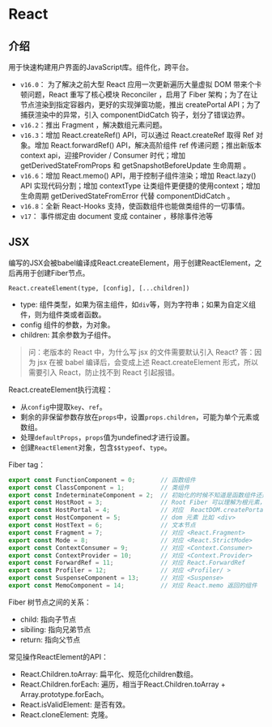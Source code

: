# React

## 介绍

用于快速构建用户界面的JavaScript库。组件化，跨平台。

* `v16.0`： 为了解决之前大型 React 应用一次更新遍历大量虚拟 DOM 带来个卡顿问题，React 重写了核心模块 Reconciler ，启用了 Fiber 架构；为了在让节点渲染到指定容器内，更好的实现弹窗功能，推出 createPortal API；为了捕获渲染中的异常，引入 componentDidCatch 钩子，划分了错误边界。
* `v16.2`：推出 Fragment ，解决数组元素问题。
* `v16.3`：增加 React.createRef() API，可以通过 React.createRef 取得 Ref 对象。增加 React.forwardRef() API，解决高阶组件 ref 传递问题；推出新版本 context api，迎接Provider / Consumer 时代；增加 getDerivedStateFromProps 和 getSnapshotBeforeUpdate 生命周期 。
* `v16.6`：增加 React.memo() API，用于控制子组件渲染；增加 React.lazy() API 实现代码分割；增加 contextType 让类组件更便捷的使用context；增加生命周期 getDerivedStateFromError 代替 componentDidCatch 。
* `v16.8`：全新 React-Hooks 支持，使函数组件也能做类组件的一切事情。
* `v17`： 事件绑定由 document 变成 container ，移除事件池等

## JSX

编写的JSX会被babel编译成React.createElement，用于创建ReactElement，之后再用于创建Fiber节点。

`React.createElement(type, [config], [...children])`

* type: 组件类型，如果为宿主组件，如`div`等，则为字符串；如果为自定义组件，则为组件类或者函数。
* config 组件的参数，为对象。
* children: 其余参数为子组件。

> 问：老版本的 React 中，为什么写 jsx 的文件需要默认引入 React?
> 答：因为 jsx 在被 babel 编译后，会变成上述 React.createElement 形式，所以需要引入 React，防止找不到 React 引起报错。

React.createElement执行流程：

* 从`config`中提取`key`、`ref`。
* 剩余的非保留参数存放在`props`中，设置`props.children`，可能为单个元素或数组。
* 处理`defaultProps`，`props`值为undefined才进行设置。
* 创建`ReactElement`对象，包含`$$typeof`、`type`。

Fiber tag：

```js
export const FunctionComponent = 0;       // 函数组件
export const ClassComponent = 1;          // 类组件
export const IndeterminateComponent = 2;  // 初始化的时候不知道是函数组件还是类组件
export const HostRoot = 3;                // Root Fiber 可以理解为根元素， 通过reactDom.render()产生的根元素
export const HostPortal = 4;              // 对应  ReactDOM.createPortal 产生的 Portal
export const HostComponent = 5;           // dom 元素 比如 <div>
export const HostText = 6;                // 文本节点
export const Fragment = 7;                // 对应 <React.Fragment>
export const Mode = 8;                    // 对应 <React.StrictMode>
export const ContextConsumer = 9;         // 对应 <Context.Consumer>
export const ContextProvider = 10;        // 对应 <Context.Provider>
export const ForwardRef = 11;             // 对应 React.ForwardRef
export const Profiler = 12;               // 对应 <Profiler/ >
export const SuspenseComponent = 13;      // 对应 <Suspense>
export const MemoComponent = 14;          // 对应 React.memo 返回的组件
```

Fiber 树节点之间的关系：

* child: 指向子节点
* sibiling: 指向兄弟节点
* return: 指向父节点

常见操作ReactElement的API：

* React.Children.toArray: 扁平化、规范化children数组。
* React.Children.forEach: 遍历，相当于React.Children.toArray + Array.prototype.forEach。
* React.isValidElement: 是否有效。
* React.cloneElement: 克隆。

